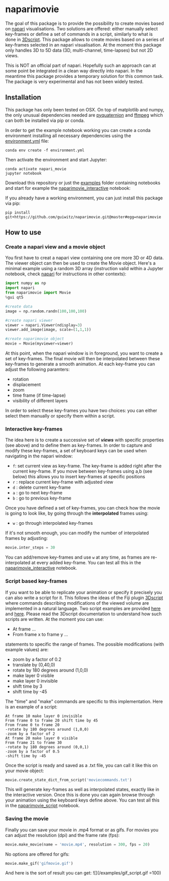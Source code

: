 # naparimovie

The goal of this package is to provide the possibility to create movies based on [napari](https://github.com/napari/napari) visualisations. Two solutions are offered: either manually select key-frames or define a set of commands in a script, similarly to what is done in [3Dscript]((https://www.nature.com/articles/s41592-019-0359-1)). This package allows to create movies based on a series of key-frames selected in an napari visualisation. At the moment this package only handles 3D to 5D data (3D, multi-channel, time-lapses) but not 2D views.

This is NOT an official part of napari. Hopefully such an approach can at some point be integrated in a clean way directly into napari. In the meantime this package provides a temporary solution for this common task. The package is very experimental and has not been widely tested.

## Installation

This package has only been tested on OSX. On top of matplotlib and numpy, the only unusual dependencies needed are [pyquaternion](http://kieranwynn.github.io/pyquaternion/) and [ffmpeg](http://www.ffmpeg.org/) which can both be installed via pip or conda.

In order to get the example notebook working you can create a conda environment installing all necessary dependencies using the [environment.yml](environment.yml) file:

```
conda env create -f environment.yml
```
Then activate the environment and start Jupyter:
```
conda activate napari_movie
jupyter notebook
```
Download this repository or just the [examples](examples) folder containing notebooks and start for example the [naparimovie_interactive](examples/naparimovie_interactive.ipynb) notebook:

If you already have a working environment, you can just install this package via pip:
```
pip install git+https://github.com/guiwitz/naparimovie.git@master#egg=naparimovie
```

## How to use

### Create a napari view and a movie object
You first have to creat a napari view containing one ore more 3D or 4D data. The viewer object can then be used to create the Movie object. Here's a minimal example using a random 3D array (instruction valid within a Jupyter notebook, check [napari](https://github.com/napari/napari) for instructions in other contexts):

```python
import numpy as np
import napari
from naparimovie import Movie
%gui qt5

#create data
image = np.random.randn(100,100,100)

#create napari viewer
viewer = napari.Viewer(ndisplay=3)
viewer.add_image(image, scale=(1,1,1))

#create naparimovie object
movie = Movie(myviewer=viewer)
```

At this point, when the napari window is in foreground, you want to create a set of key-frames. The final movie will then be interpolated between these key-frames to generate a smooth animation. At each key-frame you can adjust the following paramters:

- rotation
- displacement
- zoom
- time frame (if time-lapse)
- visibility of different layers

In order to select these key-frames you have two choices: you can either select them manually or specify them within a script.

### Interactive key-frames

The idea here is to create a successive set of ***views*** with specific properties (see above) and to define them as key-frames. In order to capture and modify these key-frames, a set of keyboard keys can be used when navigating in the napari window:

- ```f```: set current view as key-frame. The key-frame is added right after the current key-frame. If you move between key-frames using a,b (see below) this allows you to insert key-frames at specific positions
- ```r``` : replace current key-frame with adjusted view
- ```d``` : delete current key-frame
- ```a``` : go to next key-frame
- ```b``` : go to previous key-frame

Once you have defined a set of key-frames, you can check how the movie is going to look like, by going through the **interpolated** frames using:

- ```w``` : go through interpolated key-frames

If it's not smooth enough, you can modify the number of interpolated frames by adjusting:
```python
movie.inter_steps = 30
```
You can add/remove key-frames and use ```w``` at any time, as frames are re-interpolated at every added key-frame. You can test all this in the [naparimovie_interactive](examples/naparimovie_interactive.ipynb) notebook.

### Script based key-frames

If you want to be able to replicate your animation or specify it precisely you can also write a script for it. This follows the ideas of the Fiji plugin [3Dscript](https://www.nature.com/articles/s41592-019-0359-1) where commands describing modifications of the viewed volume are implemented in a natural language. Two script examples are provided [here](/examples/moviecommands.txt) and [here](examples/moviecommands2.txt). Please read the 3Dscript documentation to understand how such scripts are written. At the moment you can use:

- At frame ...
- From frame x to frame y ...

statements to specific the range of frames. The possible modifications (with example values) are:

- zoom by a factor of 0.2
- translate by (0,40,0)
- rotate by 180 degrees around (1,0,0)
- make layer 0 visible
- make layer 0 invisible
- shift time by 3
- shift time by -45

The "time" and "make" commands are specific to this implementation. Here is an example of a script:

```
At frame 10 make layer 0 invisible
From frame 0 to frame 20 shift time by 45
From frame 0 to frame 20
-rotate by 180 degrees around (1,0,0)
-zoom by a factor of 2
At frame 20 make layer 0 visible
From frame 21 to frame 30
-rotate by 180 degrees around (0,0,1)
-zoom by a factor of 0.5
-shift time by -45
```

Once the script is ready and saved as a .txt file, you can call it like this on your movie object:
```python
movie.create_state_dict_from_script('moviecommands.txt')
```
This will generate key-frames as well as interpolated states, exactly like in the interactive version. Once this is done you can again browse through your animation using the keyboard keys define above. You can test all this in the [naparimovie_script](examples/naparimovie_script.ipynb) notebook.

### Saving the movie

Finally you can save your movie in .mp4 format or as gifs. For movies you can adjust the resolution (dpi) and the frame rate (fps):
```python
movie.make_movie(name = 'movie.mp4', resolution = 300, fps = 20)
```

No options are offered for gifs:
```python
movie.make_gif('gifmovie.gif')
```

And here is the sort of result you can get:
![](/examples/gif_script.gif =100)
